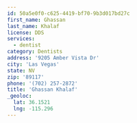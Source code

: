 ```yaml
---
id: 50a5e0f0-c625-4419-bf70-9b3d017bd27c
first_name: Ghassan
last_name: Khalaf
license: DDS
services:
  - dentist
category: Dentists
address: '9205 Amber Vista Dr'
city: 'Las Vegas'
state: NV
zip: '89117'
phone: '(702) 257-2872'
title: 'Ghassan Khalaf'
_geoloc:
  lat: 36.1521
  lng: -115.296
---
```

